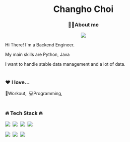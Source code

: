 

<div align="center">
<h1 style="text-align:center">Changho Choi</h1>
<h3> 💁‍♂️About me</h3>
<p><a href="https://www.notion.so/Back-end-Develop-9d19eade0d6a4879a5c4dab0d840a29b" target="_blank"><img src="https://img.shields.io/badge/Notion-%23000000.svg?style=for-the-badge&logo=notion&logoColor=white"/></a></p>
</div>

<div align ="left">
<p>Hi There! I'm a Backend Engineer.</p>
<p> My main skills are Python, Java</p>
<p>I want to handle stable data management and a lot of data.</p>
  
#
<h3>❤️ I love...</h3>
<p>💪Workout,&nbsp;&nbsp;💻Programming,&nbsp;&nbsp;</p>
  
#
<h3>🔥 Tech Stack 🔥</h3>
<p><img src="https://img.shields.io/badge/HTML5-E34F26?style=flat&logo=html5&logoColor=white"/>&nbsp;&nbsp;<img src="https://img.shields.io/badge/CSS3-1572B6?style=flat&logo=css3&logoColor=white"/>&nbsp;&nbsp;<img src="https://img.shields.io/badge/JavaScript-gray?style=flat&logo=JavaScript&logoColor=F7DF1E"/>&nbsp;&nbsp;<img src="https://img.shields.io/badge/React-white?style=flat&logo=React&logoColor=61DAFB"/>&nbsp;&nbsp;</p>

<p><img src="https://img.shields.io/badge/Python-white?style=flat&logo=Python&logoColor=#3776AB"/>&nbsp;&nbsp;<img src="https://img.shields.io/badge/c-pink?style=flat&logo=c&logoColor=#A8B9CC"/>&nbsp;&nbsp;<img src="https://img.shields.io/badge/MySQL-f1d8d9?style=flat&logo=MySQL&logoColor=4479A1"/>&nbsp;&nbsp;</p>


</div>


